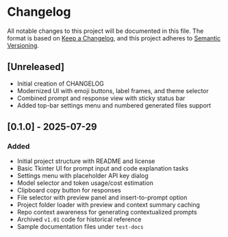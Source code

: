 # Changelog

All notable changes to this project will be documented in this file. The format is based on [Keep a Changelog](https://keepachangelog.com/en/1.1.0/), and this project adheres to [Semantic Versioning](https://semver.org/spec/v2.0.0.html).

## [Unreleased]
- Initial creation of CHANGELOG
- Modernized UI with emoji buttons, label frames, and theme selector
- Combined prompt and response view with sticky status bar
- Added top-bar settings menu and numbered generated files support

## [0.1.0] - 2025-07-29
### Added
- Initial project structure with README and license
- Basic Tkinter UI for prompt input and code explanation tasks
- Settings menu with placeholder API key dialog
- Model selector and token usage/cost estimation
- Clipboard copy button for responses
- File selector with preview panel and insert-to-prompt option
- Project folder loader with preview and context summary caching
- Repo context awareness for generating contextualized prompts
- Archived `v1.01` code for historical reference
- Sample documentation files under `test-docs`
